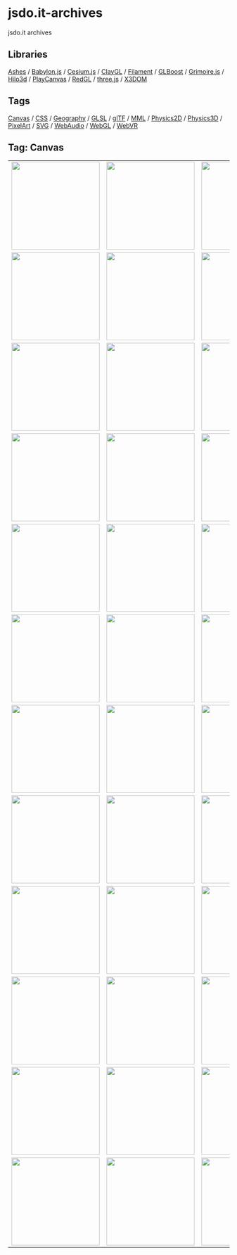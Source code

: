 # jsdo.it-archives
jsdo.it archives

## Libraries

[Ashes](../ashes) / [Babylon.js](../babylon.js) / [Cesium.js](../cesium.js) / [ClayGL](../claygl) / [Filament](../filament) / [GLBoost](../glboost)  / [Grimoire.js](../grimoire.js) / [Hilo3d](../hilo3d) / [PlayCanvas](../playcanvas) / [RedGL](../redgl) / [three.js](../three.js) / [X3DOM](../x3dom)

## Tags

[Canvas](../canvas) / [CSS](../css) / [Geography](../geography) / [GLSL](../glsl) / [glTF](../gltf) / [MML](../mml) / [Physics2D](../physics2d) / [Physics3D](../physics3d) / [PixelArt](../pixelart) / [SVG](../svg) / [WebAudio](../webaudio) / [WebGL](../webgl) / [WebVR](../webvr)

## Tag: Canvas

<table>
<tr>
<td><a href="https://cx20.github.io/jsdo.it-archives/cx20/d7ab" title="手書きっぽく立方体を書いてみるテスト"><img src="https://cx20.github.io/jsdo.it-archives/screenshot/d7ab.jpg" width="200" height="200"></a></td>
<td><a href="https://cx20.github.io/jsdo.it-archives/cx20/d6YD" title="ASCII文字で3Dを表現してみるテスト（改）"><img src="https://cx20.github.io/jsdo.it-archives/screenshot/d6YD.jpg" width="200" height="200"></a></td>
<td><a href="https://cx20.github.io/jsdo.it-archives/cx20/w7S2" title="HTML TABLEで3Dを表現してみるテスト（改）"><img src="https://cx20.github.io/jsdo.it-archives/screenshot/w7S2.jpg" width="200" height="200"></a></td>
<td><a href="https://cx20.github.io/jsdo.it-archives/cx20/yQOq" title="HTML Button で3Dを表現してみるテスト（改）"><img src="https://cx20.github.io/jsdo.it-archives/screenshot/yQOq.jpg" width="200" height="200"></a></td>
</tr>
<tr>
<td><a href="https://cx20.github.io/jsdo.it-archives/cx20/tOSu" title="obelisk.jsで3Dを表現してみるテスト（改）"><img src="https://cx20.github.io/jsdo.it-archives/screenshot/tOSu.jpg" width="200" height="200"></a></td>
<td><a href="https://cx20.github.io/jsdo.it-archives/cx20/paRM" title="isomer.jsで3Dを表現してみるテスト（改）"><img src="https://cx20.github.io/jsdo.it-archives/screenshot/paRM.jpg" width="200" height="200"></a></td>
<td><a href="https://cx20.github.io/jsdo.it-archives/cx20/jahK" title="forked: はじめてのCube"><img src="https://cx20.github.io/jsdo.it-archives/screenshot/jahK.jpg" width="200" height="200"></a></td>
<td><a href="https://cx20.github.io/jsdo.it-archives/cx20/hzlr" title="forked: はじめてのCube"><img src="https://cx20.github.io/jsdo.it-archives/screenshot/hzlr.jpg" width="200" height="200"></a></td>
</tr>
<tr>
<td><a href="https://cx20.github.io/jsdo.it-archives/cx20/zAKr" title="forked: はじめてのCube"><img src="https://cx20.github.io/jsdo.it-archives/screenshot/zAKr.jpg" width="200" height="200"></a></td>
<td><a href="https://cx20.github.io/jsdo.it-archives/cx20/tFPu" title="forked: はじめてのCube"><img src="https://cx20.github.io/jsdo.it-archives/screenshot/tFPu.jpg" width="200" height="200"></a></td>
<td><a href="https://cx20.github.io/jsdo.it-archives/cx20/9owu" title="ドット絵を LED っぽく表示するテスト（その１）"><img src="https://cx20.github.io/jsdo.it-archives/screenshot/9owu.jpg" width="200" height="200"></a></td>
<td><a href="https://cx20.github.io/jsdo.it-archives/cx20/8tfT" title="ドット絵を LED っぽく表示するテスト（その２）"><img src="https://cx20.github.io/jsdo.it-archives/screenshot/8tfT.jpg" width="200" height="200"></a></td>
</tr>
<tr>
<td><a href="https://cx20.github.io/jsdo.it-archives/cx20/2DwX" title="ドット絵を液晶表示っぽくするテスト"><img src="https://cx20.github.io/jsdo.it-archives/screenshot/2DwX.jpg" width="200" height="200"></a></td>
<td><a href="https://cx20.github.io/jsdo.it-archives/cx20/j4TG" title="ドット絵をCRT表示っぽくするテスト"><img src="https://cx20.github.io/jsdo.it-archives/screenshot/j4TG.jpg" width="200" height="200"></a></td>
<td><a href="https://cx20.github.io/jsdo.it-archives/cx20/b6rA" title="ドット絵を濃淡で表現するテスト"><img src="https://cx20.github.io/jsdo.it-archives/screenshot/b6rA.jpg" width="200" height="200"></a></td>
<td><a href="https://cx20.github.io/jsdo.it-archives/cx20/gvVK" title="ドット絵を漢字の濃淡で表現するテスト"><img src="https://cx20.github.io/jsdo.it-archives/screenshot/gvVK.jpg" width="200" height="200"></a></td>
</tr>
<tr>
<td><a href="https://cx20.github.io/jsdo.it-archives/cx20/b5Tg" title="ドット絵を点字で表現するテスト"><img src="https://cx20.github.io/jsdo.it-archives/screenshot/b5Tg.jpg" width="200" height="200"></a></td>
<td><a href="https://cx20.github.io/jsdo.it-archives/cx20/cwvu" title="マルチcanvasでドット絵を物理演算してみるテスト"><img src="https://cx20.github.io/jsdo.it-archives/screenshot/cwvu.jpg" width="200" height="200"></a></td>
<td><a href="https://cx20.github.io/jsdo.it-archives/cx20/4jiQ" title="『群れ』シミュレーションをドット絵に変えてみるテスト"><img src="https://cx20.github.io/jsdo.it-archives/screenshot/4jiQ.jpg" width="200" height="200"></a></td>
<td><a href="https://cx20.github.io/jsdo.it-archives/cx20/lfVq" title="『群れ』シミュレーションをドット絵に変えてみるテスト（その２）"><img src="https://cx20.github.io/jsdo.it-archives/screenshot/lfVq.jpg" width="200" height="200"></a></td>
</tr>
<tr>
<td><a href="https://cx20.github.io/jsdo.it-archives/cx20/yKZ8" title="forked: EaselJS テスト"><img src="https://cx20.github.io/jsdo.it-archives/screenshot/yKZ8.jpg" width="200" height="200"></a></td>
<td><a href="https://cx20.github.io/jsdo.it-archives/cx20/jC2l" title="EaselJS でドットをランダムに移動させるテスト"><img src="https://cx20.github.io/jsdo.it-archives/screenshot/jC2l.jpg" width="200" height="200"></a></td>
<td><a href="https://cx20.github.io/jsdo.it-archives/cx20/k7dr" title="ドット絵にキラキラエフェクトをかけてみるテスト"><img src="https://cx20.github.io/jsdo.it-archives/screenshot/k7dr.jpg" width="200" height="200"></a></td>
<td><a href="https://cx20.github.io/jsdo.it-archives/cx20/cw5X" title="texgen.js でドット絵を描いてみるテスト"><img src="https://cx20.github.io/jsdo.it-archives/screenshot/cw5X.jpg" width="200" height="200"></a></td>
</tr>
<tr>
<td><a href="https://cx20.github.io/jsdo.it-archives/cx20/fH8i" title="揺れるパーティクルでドット絵を描いてみるテスト"><img src="https://cx20.github.io/jsdo.it-archives/screenshot/fH8i.jpg" width="200" height="200"></a></td>
<td><a href="https://cx20.github.io/jsdo.it-archives/cx20/ntAb" title="ドット絵でブロック崩しするテスト"><img src="https://cx20.github.io/jsdo.it-archives/screenshot/ntAb.jpg" width="200" height="200"></a></td>
<td><a href="https://cx20.github.io/jsdo.it-archives/cx20/7Cvi" title="ハニカム構造でドット絵を描くテスト"><img src="https://cx20.github.io/jsdo.it-archives/screenshot/7Cvi.jpg" width="200" height="200"></a></td>
<td><a href="https://cx20.github.io/jsdo.it-archives/cx20/vQY3" title="Canvas でベン図を書いてみるテスト"><img src="https://cx20.github.io/jsdo.it-archives/screenshot/vQY3.jpg" width="200" height="200"></a></td>
</tr>
<tr>
<td><a href="https://cx20.github.io/jsdo.it-archives/cx20/sZm0p" title="HTML5 + Canvas で四角形を描くテスト"><img src="https://cx20.github.io/jsdo.it-archives/screenshot/sZm0p.jpg" width="200" height="200"></a></td>
<td><a href="https://cx20.github.io/jsdo.it-archives/cx20/zPGP" title="HTML5 + Canvas で三角形を描くテスト"><img src="https://cx20.github.io/jsdo.it-archives/screenshot/zPGP.jpg" width="200" height="200"></a></td>
<td><a href="https://cx20.github.io/jsdo.it-archives/cx20/9uO9" title="Canvas で音楽のビジュアライズを試してみるテスト"><img src="https://cx20.github.io/jsdo.it-archives/screenshot/9uO9.jpg" width="200" height="200"></a></td>
<td><a href="https://cx20.github.io/jsdo.it-archives/cx20/etk3" title="Canvas で音楽のビジュアライズを試してみるテスト（その２）"><img src="https://cx20.github.io/jsdo.it-archives/screenshot/etk3.jpg" width="200" height="200"></a></td>
</tr>
<tr>
<td><a href="https://cx20.github.io/jsdo.it-archives/cx20/W2cn" title="forked: オリンピックロゴ（Canvas編）"><img src="https://cx20.github.io/jsdo.it-archives/screenshot/W2cn.jpg" width="200" height="200"></a></td>
<td><a href="https://cx20.github.io/jsdo.it-archives/cx20/I9FV" title="forked: オリンピックロゴ・デ・ライオン"><img src="https://cx20.github.io/jsdo.it-archives/screenshot/I9FV.jpg" width="200" height="200"></a></td>
<td><a href="https://cx20.github.io/jsdo.it-archives/cx20/2IEU" title="オリンピックロゴを物理演算してみるテスト（その１）（調整中）"><img src="https://cx20.github.io/jsdo.it-archives/screenshot/2IEU.jpg" width="200" height="200"></a></td>
<td><a href="https://cx20.github.io/jsdo.it-archives/cx20/OkxS" title="スーパーカミオカンデの検出結果をLEDっぽく表示してみるテスト"><img src="https://cx20.github.io/jsdo.it-archives/screenshot/OkxS.jpg" width="200" height="200"></a></td>
</tr>
<tr>
<td><a href="https://cx20.github.io/jsdo.it-archives/cx20/pmnX" title="texgen.js を試してみるテスト"><img src="https://cx20.github.io/jsdo.it-archives/screenshot/pmnX.jpg" width="200" height="200"></a></td>
<td><a href="https://cx20.github.io/jsdo.it-archives/cx20/cd6f" title="texgen.js を試してみるテスト（その２）"><img src="https://cx20.github.io/jsdo.it-archives/screenshot/cd6f.jpg" width="200" height="200"></a></td>
<td><a href="https://cx20.github.io/jsdo.it-archives/cx20/2xXN" title="texgen.js を試してみるテスト（その３）"><img src="https://cx20.github.io/jsdo.it-archives/screenshot/2xXN.jpg" width="200" height="200"></a></td>
<td><a href="https://cx20.github.io/jsdo.it-archives/cx20/gY3w" title="texgen.js を試してみるテスト（その４）"><img src="https://cx20.github.io/jsdo.it-archives/screenshot/gY3w.jpg" width="200" height="200"></a></td>
</tr>
<tr>
<td><a href="https://cx20.github.io/jsdo.it-archives/cx20/z4VL" title="texgen.js を試してみるテスト（その５）"><img src="https://cx20.github.io/jsdo.it-archives/screenshot/z4VL.jpg" width="200" height="200"></a></td>
<td><a href="https://cx20.github.io/jsdo.it-archives/cx20/yXYm" title="texgen.js でアニメーションさせてみるテスト"><img src="https://cx20.github.io/jsdo.it-archives/screenshot/yXYm.jpg" width="200" height="200"></a></td>
<td><a href="https://cx20.github.io/jsdo.it-archives/cx20/5Hek" title="TexGen.js でアニメーションさせてみるテスト（その２）"><img src="https://cx20.github.io/jsdo.it-archives/screenshot/5Hek.jpg" width="200" height="200"></a></td>
<td><a href="https://cx20.github.io/jsdo.it-archives/cx20/age2" title="TexGen.js でアニメーションさせてみるテスト（その３）"><img src="https://cx20.github.io/jsdo.it-archives/screenshot/age2.jpg" width="200" height="200"></a></td>
</tr>
<tr>
<td><a href="https://cx20.github.io/jsdo.it-archives/cx20/qAMm" title="Canvas でベクターフォントを使って文字を描いてみるテスト"><img src="https://cx20.github.io/jsdo.it-archives/screenshot/qAMm.jpg" width="200" height="200"></a></td>
<td><a href="https://cx20.github.io/jsdo.it-archives/cx20/jQVW" title="Canvas でベクターフォントを使って文字を描いてみるテスト（その２）"><img src="https://cx20.github.io/jsdo.it-archives/screenshot/jQVW.jpg" width="200" height="200"></a></td>
<td><a href="https://cx20.github.io/jsdo.it-archives/cx20/tUm6" title="HTML TABLEで文字を描いてみるテスト（その２）"><img src="https://cx20.github.io/jsdo.it-archives/screenshot/tUm6.jpg" width="200" height="200"></a></td>
<td><a href="https://cx20.github.io/jsdo.it-archives/cx20/prGL" title="HTML TABLEで文字を描いてみるテスト（その３）"><img src="https://cx20.github.io/jsdo.it-archives/screenshot/prGL.jpg" width="200" height="200"></a></td>
</tr>
</table>
